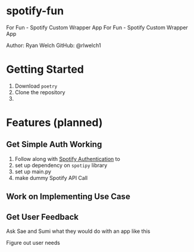 # spotify-fun
For Fun - Spotify Custom Wrapper App
For Fun - Spotify Custom Wrapper App

Author: Ryan Welch
GitHub: @rlwelch1

# Getting Started
1. Download `poetry`
2. Clone the repository
3. 

# Features (planned)

## Get Simple Auth Working

1. Follow along with [Spotify Authentication](auth/implement_auth.txt) to 
2. set up dependency on `spotipy` library
3. set up main.py
4. make dummy Spotify API Call

## Work on Implementing Use Case


## Get User Feedback
Ask Sae and Sumi what they would do with an app like this

Figure out user needs